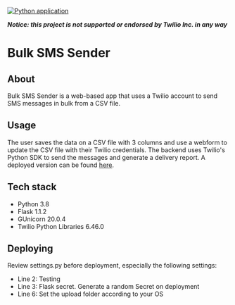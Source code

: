 [![Python application](https://github.com/RAHB-REALTORS-Association/sms-sender/actions/workflows/python-app.yml/badge.svg?branch=master)](https://github.com/RAHB-REALTORS-Association/sms-sender/actions/workflows/python-app.yml)

***Notice: this project is not supported or endorsed by Twilio Inc. in any way***

# Bulk SMS Sender

## About
Bulk SMS Sender is a web-based app that uses a Twilio account to send SMS messages in bulk from a CSV file.

## Usage
The user saves the data on a CSV file with 3 columns and use a webform to update the CSV file with their Twilio credentials. The backend uses
Twilio's Python SDK to send the messages and generate a delivery report. A deployed version can be found [here](https://twilio-app-23959-bp79h.ondigitalocean.app).

## Tech stack
- Python 3.8
- Flask 1.1.2
- GUnicorn 20.0.4
- Twilio Python Libraries 6.46.0

## Deploying
Review settings.py before deployment, especially the following settings:
- Line 2: Testing
- Line 3: Flask secret. Generate a random Secret on deployment
- Line 6: Set the upload folder according to your OS
